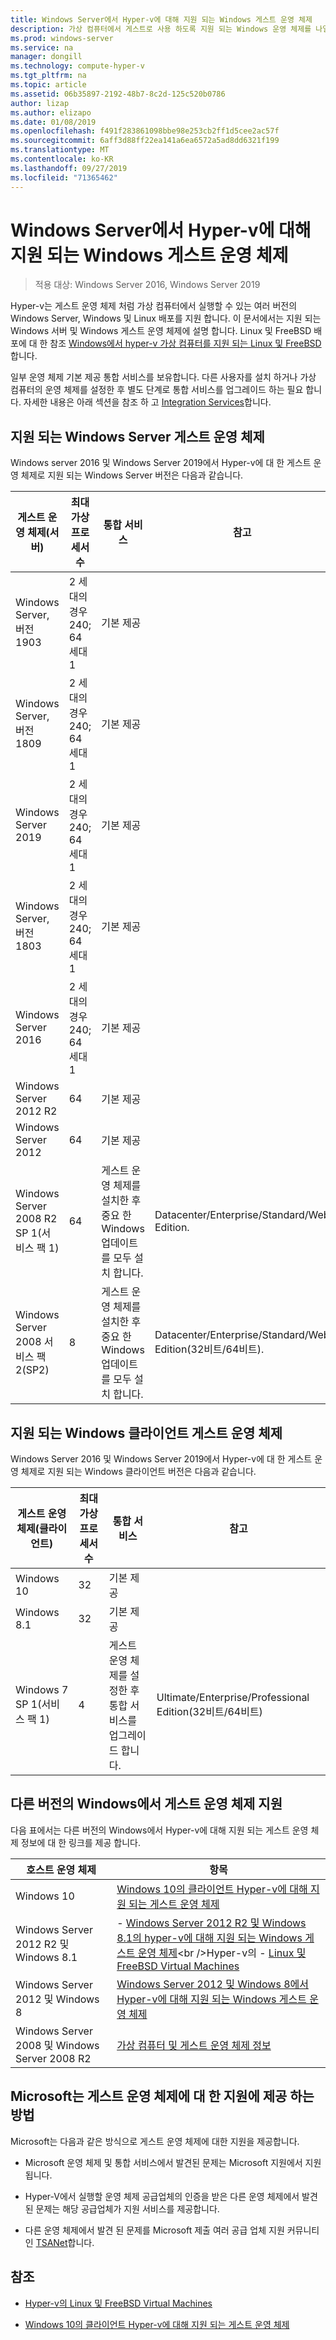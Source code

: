 ```yaml
---
title: Windows Server에서 Hyper-v에 대해 지원 되는 Windows 게스트 운영 체제
description: 가상 컴퓨터에서 게스트로 사용 하도록 지원 되는 Windows 운영 체제를 나열 합니다. 또한 이전 버전의 Hyper-v에 대 한 유사한 문서에 대 한 링크도 제공 합니다.
ms.prod: windows-server
ms.service: na
manager: dongill
ms.technology: compute-hyper-v
ms.tgt_pltfrm: na
ms.topic: article
ms.assetid: 06b35897-2192-48b7-8c2d-125c520b0786
author: lizap
ms.author: elizapo
ms.date: 01/08/2019
ms.openlocfilehash: f491f283861098bbe98e253cb2ff1d5cee2ac57f
ms.sourcegitcommit: 6aff3d88ff22ea141a6ea6572a5ad8dd6321f199
ms.translationtype: MT
ms.contentlocale: ko-KR
ms.lasthandoff: 09/27/2019
ms.locfileid: "71365462"
---
```

# <a name="supported-windows-guest-operating-systems-for-hyper-v-on-windows-server"></a>Windows Server에서 Hyper-v에 대해 지원 되는 Windows 게스트 운영 체제

>적용 대상: Windows Server 2016, Windows Server 2019

Hyper-v는 게스트 운영 체제 처럼 가상 컴퓨터에서 실행할 수 있는 여러 버전의 Windows Server, Windows 및 Linux 배포를 지원 합니다. 이 문서에서는 지원 되는 Windows 서버 및 Windows 게스트 운영 체제에 설명 합니다. Linux 및 FreeBSD 배포에 대 한 참조 [Windows에서 hyper-v 가상 컴퓨터를 지원 되는 Linux 및 FreeBSD](Supported-Linux-and-FreeBSD-virtual-machines-for-Hyper-V-on-Windows.md)합니다.  
    
일부 운영 체제 기본 제공 통합 서비스를 보유합니다. 다른 사용자를 설치 하거나 가상 컴퓨터의 운영 체제를 설정한 후 별도 단계로 통합 서비스를 업그레이드 하는 필요 합니다. 자세한 내용은 아래 섹션을 참조 하 고  [Integration Services](https://docs.microsoft.com/virtualization/hyper-v-on-windows/reference/integration-services)합니다.  
  
## <a name="supported-windows-server-guest-operating-systems"></a>지원 되는 Windows Server 게스트 운영 체제  

Windows server 2016 및 Windows Server 2019에서 Hyper-v에 대 한 게스트 운영 체제로 지원 되는 Windows Server 버전은 다음과 같습니다. 
  
|게스트 운영 체제(서버)|최대 가상 프로세서 수|통합 서비스|참고|  
|-------------------------------------|----------------------------------------|------------------------|---------|  
|Windows Server, 버전 1903 |2 세대의 경우 240;<br>64 세대 1|기본 제공||
|Windows Server, 버전 1809 |2 세대의 경우 240;<br>64 세대 1|기본 제공|| 
|Windows Server 2019 |2 세대의 경우 240;<br>64 세대 1|기본 제공||
|Windows Server, 버전 1803 |2 세대의 경우 240;<br>64 세대 1|기본 제공|| 
|Windows Server 2016 |2 세대의 경우 240;<br>64 세대 1|기본 제공|| 
|Windows Server 2012 R2 |64|기본 제공||  
|Windows Server 2012 |64|기본 제공||  
|Windows Server 2008 R2 SP 1(서비스 팩 1)|64|게스트 운영 체제를 설치한 후 중요 한 Windows 업데이트를 모두 설치 합니다.|Datacenter/Enterprise/Standard/Web Edition.|
|Windows Server 2008 서비스 팩 2(SP2)|8|게스트 운영 체제를 설치한 후 중요 한 Windows 업데이트를 모두 설치 합니다.|Datacenter/Enterprise/Standard/Web Edition(32비트/64비트).|  
  
## <a name="supported-windows-client-guest-operating-systems"></a>지원 되는 Windows 클라이언트 게스트 운영 체제  

Windows Server 2016 및 Windows Server 2019에서 Hyper-v에 대 한 게스트 운영 체제로 지원 되는 Windows 클라이언트 버전은 다음과 같습니다.
  
|게스트 운영 체제(클라이언트)|최대 가상 프로세서 수|통합 서비스|참고|  
|-------------------------------------|----------------------------------------|------------------------|---------|  
|Windows 10|32|기본 제공||  
|Windows 8.1|32|기본 제공||  
|Windows 7 SP 1(서비스 팩 1)|4|게스트 운영 체제를 설정한 후 통합 서비스를 업그레이드 합니다.|Ultimate/Enterprise/Professional Edition(32비트/64비트)|  
  
## <a name="guest-operating-system-support-on-other-versions-of-windows"></a>다른 버전의 Windows에서 게스트 운영 체제 지원  

다음 표에서는 다른 버전의 Windows에서 Hyper-v에 대해 지원 되는 게스트 운영 체제 정보에 대 한 링크를 제공 합니다.  
  
|호스트 운영 체제|항목|  
|-------------------------|---------|  
|Windows 10|[Windows 10의 클라이언트 Hyper-v에 대해 지원 되는 게스트 운영 체제](https://docs.microsoft.com/virtualization/hyper-v-on-windows/about/supported-guest-os)|  
|Windows Server 2012 R2 및 Windows 8.1|-   [Windows Server 2012 R2 및 Windows 8.1의 hyper-v에 대해 지원 되는 Windows 게스트 운영 체제](https://docs.microsoft.com/previous-versions/windows/it-pro/windows-server-2012-R2-and-2012/dn792027(v=ws.11))<br />Hyper-v의 -   [Linux 및 FreeBSD Virtual Machines](Supported-Linux-and-FreeBSD-virtual-machines-for-Hyper-V-on-Windows.md)|  
|Windows Server 2012 및 Windows 8|[Windows Server 2012 및 Windows 8에서 Hyper-v에 대해 지원 되는 Windows 게스트 운영 체제](https://docs.microsoft.com/previous-versions/windows/it-pro/windows-server-2012-R2-and-2012/dn792028(v=ws.11))|  
|Windows Server 2008 및 Windows Server 2008 R2|[가상 컴퓨터 및 게스트 운영 체제 정보](https://docs.microsoft.com/previous-versions/windows/it-pro/windows-server-2008-R2-and-2008/cc794868(v=ws.10))|  
  
## <a name="how-microsoft-provides-support-for-guest-operating-systems"></a>Microsoft는 게스트 운영 체제에 대 한 지원에 제공 하는 방법  

Microsoft는 다음과 같은 방식으로 게스트 운영 체제에 대한 지원을 제공합니다.  
  
-   Microsoft 운영 체제 및 통합 서비스에서 발견된 문제는 Microsoft 지원에서 지원됩니다.  
  
-   Hyper-V에서 실행할 운영 체제 공급업체의 인증을 받은 다른 운영 체제에서 발견된 문제는 해당 공급업체가 지원 서비스를 제공합니다.  
  
-   다른 운영 체제에서 발견 된 문제를 Microsoft 제출 여러 공급 업체 지원 커뮤니티인 [TSANet](https://www.tsanet.org/)합니다.  
  
## <a name="see-also"></a>참조  
  
-   [Hyper-v의 Linux 및 FreeBSD Virtual Machines](Supported-Linux-and-FreeBSD-virtual-machines-for-Hyper-V-on-Windows.md)  
  
-   [Windows 10의 클라이언트 Hyper-v에 대해 지원 되는 게스트 운영 체제](https://docs.microsoft.com/virtualization/hyper-v-on-windows/about/supported-guest-os)  
  



